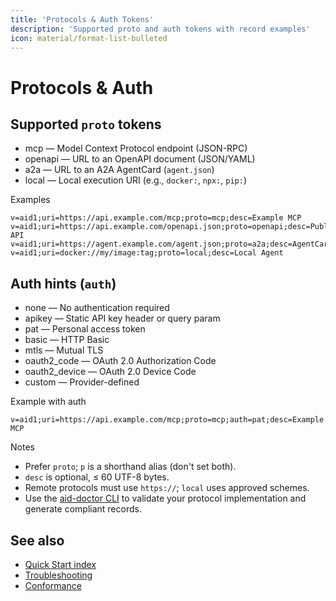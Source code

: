 ```yaml
---
title: 'Protocols & Auth Tokens'
description: 'Supported proto and auth tokens with record examples'
icon: material/format-list-bulleted
---
```


# Protocols & Auth

## Supported `proto` tokens

- mcp — Model Context Protocol endpoint (JSON-RPC)
- openapi — URL to an OpenAPI document (JSON/YAML)
- a2a — URL to an A2A AgentCard (`agent.json`)
- local — Local execution URI (e.g., `docker:`, `npx:`, `pip:`)

Examples

```text
v=aid1;uri=https://api.example.com/mcp;proto=mcp;desc=Example MCP
v=aid1;uri=https://api.example.com/openapi.json;proto=openapi;desc=Public API
v=aid1;uri=https://agent.example.com/agent.json;proto=a2a;desc=AgentCard
v=aid1;uri=docker://my/image:tag;proto=local;desc=Local Agent
```

## Auth hints (`auth`)

- none — No authentication required
- apikey — Static API key header or query param
- pat — Personal access token
- basic — HTTP Basic
- mtls — Mutual TLS
- oauth2_code — OAuth 2.0 Authorization Code
- oauth2_device — OAuth 2.0 Device Code
- custom — Provider-defined

Example with auth

```text
v=aid1;uri=https://api.example.com/mcp;proto=mcp;auth=pat;desc=Example MCP
```

Notes

- Prefer `proto`; `p` is a shorthand alias (don't set both).
- `desc` is optional, ≤ 60 UTF-8 bytes.
- Remote protocols must use `https://`; `local` uses approved schemes.
- Use the [aid-doctor CLI](../aid_doctor.md) to validate your protocol implementation and generate compliant records.

## See also

- [Quick Start index](./quickstart/index.md)
- [Troubleshooting](./troubleshooting.md)
- [Conformance](./conformance.md)
